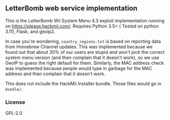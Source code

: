 ## LetterBomb web service implementation

This is the LetterBomb Wii System Menu 4.3 exploit implementation running on
https://please.hackmii.com/. Requires Python 3.5+ ( Tested on python 3.11), Flask, and geoip2.

In case you're wondering, `country_regions.txt` is based on reporting data
from Homebrew Channel updates. This was implemented because we found out
that about 30% of our users are stupid and won't pick the correct system
menu version (and then complain that it doesn't work), so we use GeoIP to
guess the right default for them. Similarly, the MAC address check was
implemented because people would type in garbage for the MAC address and
then complain that it doesn't work.

This does not include the HackMii Installer bundle. Those files would go
in `bundle/`.

### License

GPL-2.0
